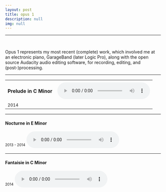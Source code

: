 ```yaml
---
layout: post
title: opus 1
description: null
img: null
---
```


***

<br/>

Opus 1 represents my most recent (complete) work, which involved me at an electronic piano, GarageBand (later Logic Pro), along with the open source Audacity audio editing software, for recording, editing, and (post-)processing.

***
|||
|-----|----|
|<h4>Prelude in C Minor</h4>|<audio controls><source src="http://jared-desjardins.github.io/music/prelude.mp3" type="audio/mpeg">Your browser unfortunately does not support the audio element.</audio>|
|<sup>2014</sup> ||

***
<sub></sub>
<h4>Nocturne in E Minor</h4>
<sup>2013 - 2014</sup>  
<audio controls>
  <source src="http://jared-desjardins.github.io/music/nocturne.mp3" type="audio/mpeg">
Your browser unfortunately does not support the audio element.
</audio>
<br>

***
<sub></sub>
<h4>Fantaisie in C Minor</h4>
<sup>2014</sup>  
<audio controls>
  <source src="http://jared-desjardins.github.io/music/fantaisie.mp3" type="audio/mpeg">
Your browser unfortunately does not support the audio element.
</audio>
